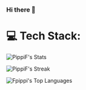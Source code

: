 ### Hi there 👋

# 💻 Tech Stack:

![PippiF's Stats](https://github-readme-stats.vercel.app/api?username=PippiF&theme=tokyonight&show_icons=true&hide_border=true&count_private=true)


![PippiF's Streak](https://github-readme-streak-stats.herokuapp.com/?user=PippiF&theme=tokyonight&hide_border=true)

![Fpippi's Top Languages](https://github-readme-stats.vercel.app/api/top-langs/?username=PippiF&theme=tokyonight&show_icons=true&hide_border=true&layout=compact)

<!--
**PippiF/PippiF** is a ✨ _special_ ✨ repository because its `README.md` (this file) appears on your GitHub profile.

Here are some ideas to get you started:

- 🔭 I’m currently working on ...
- 🌱 I’m currently learning ...
- 👯 I’m looking to collaborate on ...
- 🤔 I’m looking for help with ...
- 💬 Ask me about ...
- 📫 How to reach me: ...
- 😄 Pronouns: ...
- ⚡ Fun fact: ...
-->
